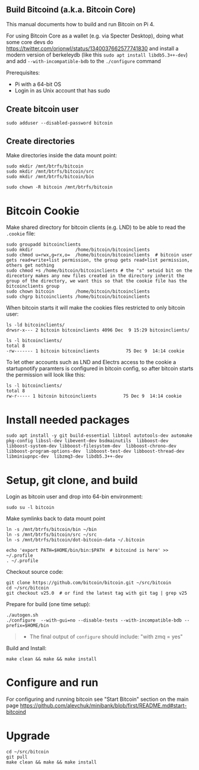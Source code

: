 ## Build Bitcoind (a.k.a. Bitcoin Core)

This manual documents how to build and run Bitcoin on Pi 4.

For using Bitcoin Core as a wallet (e.g. via Specter Desktop), doing what some core devs do https://twitter.com/orionwl/status/1340037662577741830 and install a modern version of berkeleydb (like this `sudo apt install libdb5.3++-dev`) and add `--with-incompatible-bdb` to the `./configure` command

Prerequisites:
 * Pi with a 64-bit OS
 * Login in as Unix account that has sudo

## Create bitcoin user

```
sudo adduser --disabled-password bitcoin
```

## Create directories

Make directories inside the data mount point:
```
sudo mkdir /mnt/btrfs/bitcoin
sudo mkdir /mnt/btrfs/bitcoin/src
sudo mkdir /mnt/btrfs/bitcoin/bin

sudo chown -R bitcoin /mnt/btrfs/bitcoin
```

# Bitcoin Cookie

Make shared directory for bitcoin clients (e.g. LND) to be able to read the `.cookie` file:

```
sudo groupadd bitcoinclients
sudo mkdir                /home/bitcoin/bitcoinclients
sudo chmod u=rwx,g=rx,o=  /home/bitcoin/bitcoinclients  # bitcoin user gets read+write+list permission, the group gets read+list permission, others get nothing
sudo chmod +s /home/bitcoin/bitcoinclients # the "s" setuid bit on the direcetory makes any new files created in the directory inherit the group of the directory, we want this so that the cookie file has the bitcoinclients group
sudo chown bitcoin        /home/bitcoin/bitcoinclients
sudo chgrp bitcoinclients /home/bitcoin/bitcoinclients
```

When bitcoin starts it will make the cookies files restricted to only bitcoin user:
```
ls -ld bitcoinclients/
drwsr-x--- 2 bitcoin bitcoinclients 4096 Dec  9 15:29 bitcoinclients/

ls -l bitcoinclients/
total 8
-rw------- 1 bitcoin bitcoinclients          75 Dec 9  14:14 cookie
```

To let other accounts such as LND and Electrs access to the cookie a startupnotify paramters is configured in bitcoin config, so after bitcoin starts the permission will look like this:
```
ls -l bitcoinclients/
total 8
rw-r----- 1 bitcoin bitcoinclients          75 Dec 9  14:14 cookie
```

# Install needed packages
```
sudo apt install -y git build-essential libtool autotools-dev automake pkg-config libssl-dev libevent-dev bsdmainutils  libboost-dev libboost-system-dev libboost-filesystem-dev  libboost-chrono-dev libboost-program-options-dev  libboost-test-dev libboost-thread-dev  libminiupnpc-dev  libzmq3-dev libdb5.3++-dev
```


# Setup, git clone, and build

Login as bitcoin user and drop into 64-bin environment:
```
sudo su -l bitcoin
```

Make symlinks back to data mount point
```
ln -s /mnt/btrfs/bitcoin/bin ~/bin
ln -s /mnt/btrfs/bitcoin/src ~/src
ln -s /mnt/btrfs/bitcoin/dot-bitcoin-data ~/.bitcoin

echo 'export PATH=$HOME/bin/bin:$PATH  # bitcoind is here' >> ~/.profile
. ~/.profile
```


Checkout source code:
```
git clone https://github.com/bitcoin/bitcoin.git ~/src/bitcoin
cd ~/src/bitcoin
git checkout v25.0  # or find the latest tag with git tag | grep v25
```

Prepare for build (one time setup):
```
./autogen.sh
./configure  --with-gui=no --disable-tests --with-incompatible-bdb --prefix=$HOME/bin 
```
> - The final output of `configure` should include:   "with zmq  = yes"

Build and Install:
```
make clean && make && make install
```

# Configure and run

For configuring and running bitcoin see "Start Bitcoin" section on the main page https://github.com/alevchuk/minibank/blob/first/README.md#start-bitcoind

# Upgrade
```
cd ~/src/bitcoin
git pull
make clean && make && make install
```
